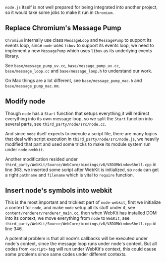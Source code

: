 `node.js` itself is not well prepared for being integrated into another project, so it would take some jobs to make it run in `Chromium`.

## Replace Chromium's Message Pump

`Chromium` internally use class `MessageLoop` and `MessagePump` to support its events loop, since `node` uses `libuv` to support its events loop, we need to implement a new `MessagePump` which uses `libuv` as its underlying events library.

See `base/message_pump_uv.cc`, `base/message_pump_uv.cc`, `base/message_loop.cc` and `base/message_loop.h` to understand our work.

On Mac things are a lot different, see `base/message_pump_mac.h` and `base/message_pump_mac.mm`.

## Modify node

Though `node` has a `Start` function that setups everything,it will redirect everything into its own message loop, so we split the `Start` function into several parts, see `third_party/node/src/node.cc`.

And since `node` itself expects to execute a script file, there are many logics that deal with script execution in `third_party/node/src/node.js`, we heavily modified that part and used some tricks to make its module system run under `node-webkit`.

Another modification resided under `third_party/WebKit/Source/WebCore/bindings/v8/V8DOMWindowShell.cpp` in line 363, we inserted some script after WebKit is initialized, so `node` can get a right `pathname` and `filename` which is vital to `require` function.

## Insert node's symbols into webkit

This is the most important and trickiest part of `node-webkit`, first we initialize a context for `node`, and make `node` setup all its stuff under it, see `content/renderer/renderer_main.cc`, then when WebKit has installed DOM into its context, we move everything from `node` to `WebKit`, see `third_party/WebKit/Source/WebCore/bindings/v8/V8DOMWindowShell.cpp` in line 346.

A potential problem is that all node's callbacks will be executed under node's context, since the message loop runs under node's context. But all codes from `<script>` tag will run under WebKit's context, this could cause some problems since same codes under different contexts.
